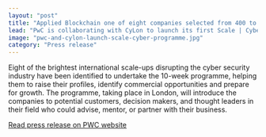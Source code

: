 ```yaml
---
layout: "post"
title: "Applied Blockchain one of eight companies selected from 400 to join PwC Scale | Cyber programme"
lead: "PwC is collaborating with CyLon to launch its first Scale | Cyber programme to support high potential scale-up businesses focused on building a more secure and innovative digital economy."
image: "pwc-and-cylon-launch-scale-cyber-programme.jpg"
category: "Press release"
---
```


Eight of the brightest international scale-ups disrupting the cyber security industry have been identified to undertake the 10-week programme, helping them to raise their profiles, identify commercial opportunities and prepare for growth. The programme, taking place in London, will introduce the companies to potential customers, decision makers, and thought leaders in their field who could advise, mentor, or partner with their business.

[Read press release on PWC website](https://www.pwc.co.uk/press-room/press-releases/scale-cyber-first-cohort.html)